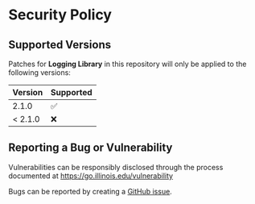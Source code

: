# Security Policy

## Supported Versions

Patches for **Logging Library** in this repository will only be applied to the following versions:

| Version | Supported          |
| ------- | ------------------ |
| 2.1.0   | :white_check_mark: |
| < 2.1.0 | :x:                |

## Reporting a Bug or Vulnerability

Vulnerabilities can be responsibly disclosed through the process
 documented at https://go.illinois.edu/vulnerability

Bugs can be reported by creating a [GitHub issue](https://github.com/rokwire/logging-library-go/issues/new?assignees=&labels=bug&template=bug_report.md&title=%5BBUG%5D+).